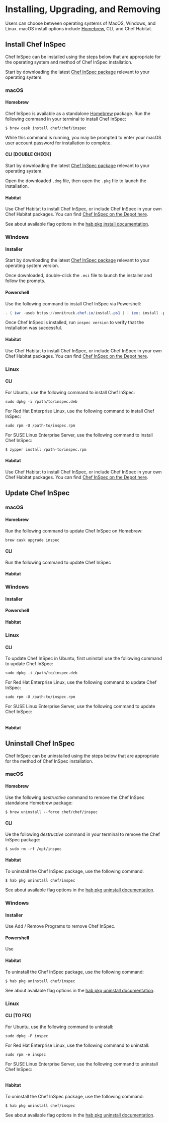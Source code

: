 # Installing, Upgrading, and Removing

Users can choose between operating systems of MacOS, Windows, and Linux. macOS install options include [Homebrew](https://brew.sh/), CLI, and Chef Habitat.


## Install Chef InSpec
Chef InSpec can be installed using the steps below that are appropriate for the operating system and method of Chef InSpec installation.

Start by downloading the latest [Chef InSpec package](https://downloads.chef.io/inspec) relevant to your operating system.

### macOS

#### Homebrew

Chef InSpec is available as a standalone [Homebrew](https://brew.sh/) package. Run the following command in your terminal to install Chef InSpec:

``` 
$ brew cask install chef/chef/inspec
```

While this command is running, you may be prompted to enter your macOS user account password for installation to complete.

#### CLI [DOUBLE CHECK]

Start by downloading the latest [Chef InSpec package](https://downloads.chef.io/inspec) relevant to your operating system.

Open the downloaded `.dmg` file, then open the `.pkg` file to launch the installation.

#### Habitat

Use Chef Habitat to install Chef InSpec, or include Chef InSpec in your own Chef Habitat packages. 
You can find [Chef InSpec on the Depot here](https://bldr.habitat.sh/#/pkgs/chef/inspec).


See about available flag options in the [hab pkg install documentation](https://www.habitat.sh/docs/habitat-cli/#hab-pkg-install).

### Windows

#### Installer

Start by downloading the latest [Chef InSpec package](https://downloads.chef.io/inspec) relevant to your operating system version.

Once downloaded, double-click the `.msi` file to launch the installer and follow the prompts.

#### Powershell

Use the following command to install Chef InSpec via Powershell:

```powershell
. { iwr -useb https://omnitruck.chef.io/install.ps1 } | iex; install -project inspec
```

Once Chef InSpec is installed, run `inspec version` to verify that the installation was successful.

#### Habitat

Use Chef Habitat to install Chef InSpec, or include Chef InSpec in your own Chef Habitat packages. 
You can find [Chef InSpec on the Depot here](https://bldr.habitat.sh/#/pkgs/chef/inspec).

### Linux

#### CLI

For Ubuntu, use the following command to install Chef InSpec:

```
sudo dpkg -i /path/to/inspec.deb
```

For Red Hat Enterprise Linux, use the following command to install Chef InSpec:

```
sudo rpm -U /path-to/inspec.rpm
```

For SUSE Linux Enterprise Server, use the following command to install Chef InSpec: 

```
$ zypper install /path-to/inspec.rpm
```

#### Habitat

Use Chef Habitat to install Chef InSpec, or include Chef InSpec in your own Chef Habitat packages. 
You can find [Chef InSpec on the Depot here](https://bldr.habitat.sh/#/pkgs/chef/inspec).


## Update Chef InSpec

### macOS

#### Homebrew

Run the following command to update Chef InSpec on Homebrew:

```
brew cask upgrade inspec
```

#### CLI

Run the following command to update Chef InSpec

#### Habitat


### Windows

#### Installer

#### Powershell

#### Habitat


### Linux

#### CLI

To update Chef InSpec in Ubuntu, first uninstall  use the following command to update Chef InSpec:

```
sudo dpkg -i /path/to/inspec.deb
```

For Red Hat Enterprise Linux, use the following command to update Chef InSpec:
```
sudo rpm -U /path-to/inspec.rpm
```

For SUSE Linux Enterprise Server, use the following command to update Chef InSpec: 


```

```

#### Habitat


## Uninstall Chef InSpec

Chef InSpec can be uninstalled using the steps below that are appropriate for the method of Chef InSpec installation.

### macOS

#### Homebrew

Use the following *destructive* command to remove the Chef InSpec standalone Homebrew package:

```
$ brew uninstall --force chef/chef/inspec
```

#### CLI

Ue the following *destructive* command in your terminal to remove the Chef InSpec package:

```
$ sudo rm -rf /opt/inspec
```

#### Habitat

To uninstall the Chef InSpec package, use the following command:

```
$ hab pkg uninstall chef/inspec
```

See about available flag options in the [hab pkg uninstall documentation](https://www.habitat.sh/docs/habitat-cli/#hab-pkg-uninstall).


### Windows

#### Installer

Use Add / Remove Programs to remove Chef InSpec.

#### Powershell

Use  

#### Habitat

To uninstall the Chef InSpec package, use the following command:

```
$ hab pkg uninstall chef/inspec
```

See about available flag options in the [hab pkg uninstall documentation](https://www.habitat.sh/docs/habitat-cli/#hab-pkg-uninstall).

### Linux

#### CLI [TO FIX]

For Ubuntu, use the following command to uninstall:

```
sudo dpkg -P inspec
```

For Red Hat Enterprise Linux, use the following command to uninstall:

```
sudo rpm -e inspec
```

For SUSE Linux Enterprise Server, use the following command to uninstall Chef InSpec: 


```

```

#### Habitat

To uninstall the Chef InSpec package, use the following command:

```
$ hab pkg uninstall chef/inspec
```

See about available flag options in the [hab pkg uninstall documentation](https://www.habitat.sh/docs/habitat-cli/#hab-pkg-uninstall).
